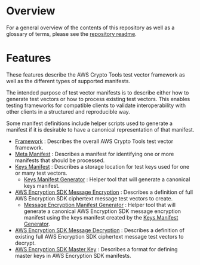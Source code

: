 # Overview

For a general overview of the contents of this repository as well as a glossary of terms,
please see the [repository readme](../README.md).

# Features

These features describe the AWS Crypto Tools test vector framework as well as the different
types of supported manifests.

The intended purpose of test vector manifests is to describe either how to generate test vectors
or how to process existing test vectors. This enables testing frameworks for compatible clients
to validate interoperability with other clients in a structured and reproducible way.

Some manifest definitions include helper scripts used to generate a manifest if it is desirable
to have a canonical representation of that manifest.

* [Framework](./0000-framework.md) : Describes the overall AWS Crypto Tools test vector framework.
* [Meta Manifest](0001-meta.md) : Describes a manifest for identifying one or more manifests
    that should be processed.
* [Keys Manifest](./0002-keys.md) : Describes a storage location for test keys used for one or many
    test vectors.
    * [Keys Manifest Generator](./0002-keys-generate.py) : Helper tool that will generate 
        a canonical keys manifest.
* [AWS Encryption SDK Message Encryption](0003-awses-message-encryption.md) : Describes a definition 
    of full AWS Encryption SDK ciphertext message test vectors to create.
    * [Message Encryption Manifest Generator](0003-awses-message-encryption-generate.py) : Helper tool that will 
      generate a canonical AWS Encryption SDK message encryption manifest using
      the keys manifest created by the [Keys Manifest Generator](./0002-keys-generate.py).
* [AWS Encryption SDK Message Decryption](0004-awses-message-decryption.md) : Describes a definition 
    of existing full AWS Encryption SDK ciphertext message test vectors to decrypt.
* [AWS Encryption SDK Master Key](./0005-awses-master-key.md) : Describes a format for defining master
    keys in AWS Encryption SDK manifests.
